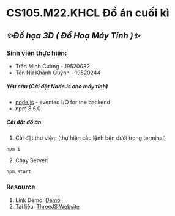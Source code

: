 # CS105.M22.KHCL Đồ án cuối kì
## _✨Đồ họa 3D ( Đồ Hoạ Máy Tính )✨_

### Sinh viên thực hiện:

- Trần Minh Cường - 19520032
- Tôn Nữ Khánh Quỳnh - 19520244

##### Yêu cầu (Cài đặt NodeJs cho máy tính)
- [node.js](https://nodejs.org/en/) - evented I/O for the backend
- npm 8.5.0
##### Cài đặt đồ án
1. Cài đặt thư viện: (thự hiện cầu lệnh bên dưới trong terminal)
```
npm i
```
2. Chạy Server:

```
npm start
```
### Resource
1. Link Demo: [Demo](https://cs-105-m22-khcl-do-an-cuoi-ki.vercel.app/)
2. Tài liệu:
[ThreeJS Website](https://threejs.org/)

